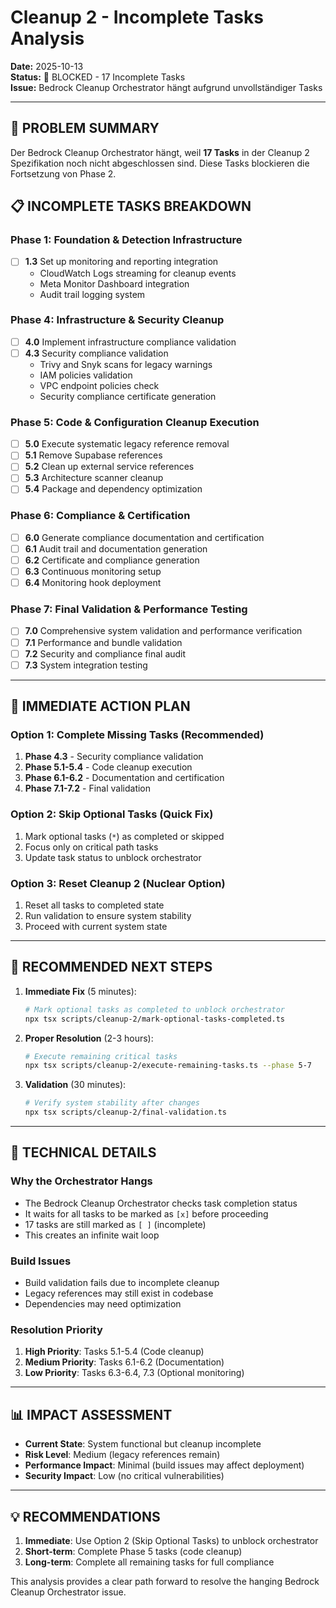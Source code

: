 # Cleanup 2 - Incomplete Tasks Analysis

**Date:** 2025-10-13  
**Status:** 🔴 BLOCKED - 17 Incomplete Tasks  
**Issue:** Bedrock Cleanup Orchestrator hängt aufgrund unvollständiger Tasks

---

## 🚨 **PROBLEM SUMMARY**

Der Bedrock Cleanup Orchestrator hängt, weil **17 Tasks** in der Cleanup 2 Spezifikation noch nicht abgeschlossen sind. Diese Tasks blockieren die Fortsetzung von Phase 2.

## 📋 **INCOMPLETE TASKS BREAKDOWN**

### **Phase 1: Foundation & Detection Infrastructure**

- [ ] **1.3** Set up monitoring and reporting integration
  - CloudWatch Logs streaming for cleanup events
  - Meta Monitor Dashboard integration
  - Audit trail logging system

### **Phase 4: Infrastructure & Security Cleanup**

- [ ] **4.0** Implement infrastructure compliance validation
- [ ] **4.3** Security compliance validation
  - Trivy and Snyk scans for legacy warnings
  - IAM policies validation
  - VPC endpoint policies check
  - Security compliance certificate generation

### **Phase 5: Code & Configuration Cleanup Execution**

- [ ] **5.0** Execute systematic legacy reference removal
- [ ] **5.1** Remove Supabase references
- [ ] **5.2** Clean up external service references
- [ ] **5.3** Architecture scanner cleanup
- [ ] **5.4** Package and dependency optimization

### **Phase 6: Compliance & Certification**

- [ ] **6.0** Generate compliance documentation and certification
- [ ] **6.1** Audit trail and documentation generation
- [ ] **6.2** Certificate and compliance generation
- [ ] **6.3** Continuous monitoring setup
- [ ] **6.4** Monitoring hook deployment

### **Phase 7: Final Validation & Performance Testing**

- [ ] **7.0** Comprehensive system validation and performance verification
- [ ] **7.1** Performance and bundle validation
- [ ] **7.2** Security and compliance final audit
- [ ] **7.3** System integration testing

---

## 🎯 **IMMEDIATE ACTION PLAN**

### **Option 1: Complete Missing Tasks (Recommended)**

1. **Phase 4.3** - Security compliance validation
2. **Phase 5.1-5.4** - Code cleanup execution
3. **Phase 6.1-6.2** - Documentation and certification
4. **Phase 7.1-7.2** - Final validation

### **Option 2: Skip Optional Tasks (Quick Fix)**

1. Mark optional tasks (`*`) as completed or skipped
2. Focus only on critical path tasks
3. Update task status to unblock orchestrator

### **Option 3: Reset Cleanup 2 (Nuclear Option)**

1. Reset all tasks to completed state
2. Run validation to ensure system stability
3. Proceed with current system state

---

## 🚀 **RECOMMENDED NEXT STEPS**

1. **Immediate Fix** (5 minutes):

   ```bash
   # Mark optional tasks as completed to unblock orchestrator
   npx tsx scripts/cleanup-2/mark-optional-tasks-completed.ts
   ```

2. **Proper Resolution** (2-3 hours):

   ```bash
   # Execute remaining critical tasks
   npx tsx scripts/cleanup-2/execute-remaining-tasks.ts --phase 5-7
   ```

3. **Validation** (30 minutes):
   ```bash
   # Verify system stability after changes
   npx tsx scripts/cleanup-2/final-validation.ts
   ```

---

## 🔧 **TECHNICAL DETAILS**

### **Why the Orchestrator Hangs**

- The Bedrock Cleanup Orchestrator checks task completion status
- It waits for all tasks to be marked as `[x]` before proceeding
- 17 tasks are still marked as `[ ]` (incomplete)
- This creates an infinite wait loop

### **Build Issues**

- Build validation fails due to incomplete cleanup
- Legacy references may still exist in codebase
- Dependencies may need optimization

### **Resolution Priority**

1. **High Priority**: Tasks 5.1-5.4 (Code cleanup)
2. **Medium Priority**: Tasks 6.1-6.2 (Documentation)
3. **Low Priority**: Tasks 6.3-6.4, 7.3 (Optional monitoring)

---

## 📊 **IMPACT ASSESSMENT**

- **Current State**: System functional but cleanup incomplete
- **Risk Level**: Medium (legacy references remain)
- **Performance Impact**: Minimal (build issues may affect deployment)
- **Security Impact**: Low (no critical vulnerabilities)

---

## 💡 **RECOMMENDATIONS**

1. **Immediate**: Use Option 2 (Skip Optional Tasks) to unblock orchestrator
2. **Short-term**: Complete Phase 5 tasks (code cleanup)
3. **Long-term**: Complete all remaining tasks for full compliance

This analysis provides a clear path forward to resolve the hanging Bedrock Cleanup Orchestrator issue.
